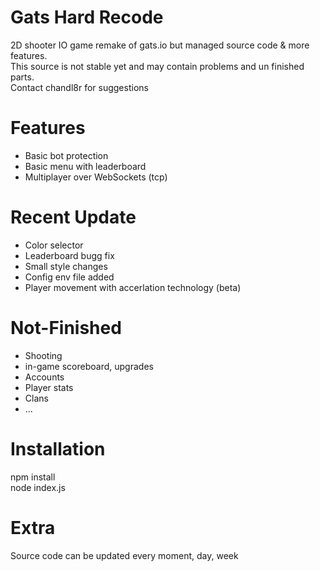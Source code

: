 # Gats Hard Recode
2D shooter IO game remake of gats.io but managed source code & more features. <br>
This source is not stable yet and may contain problems and un finished parts. <br>
Contact chandl8r for suggestions

# Features
- Basic bot protection
- Basic menu with leaderboard
- Multiplayer over WebSockets (tcp)

# Recent Update
- Color selector
- Leaderboard bugg fix
- Small style changes
- Config env file added
- Player movement with accerlation technology (beta)

# Not-Finished
- Shooting
- in-game scoreboard, upgrades
- Accounts
- Player stats
- Clans
- ...

# Installation
npm install <br>
node index.js

# Extra
Source code can be updated every moment, day, week
